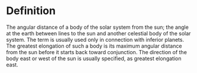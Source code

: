 # Definition

The angular distance of a body of the solar system from the sun; the
angle at the earth between lines to the sun and another celestial body
of the solar system. The term is usually used only in connection with
inferior planets. The greatest elongation of such a body is its maximum
angular distance from the sun before it starts back toward conjunction.
The direction of the body east or west of the sun is usually specified,
as greatest elongation east.
